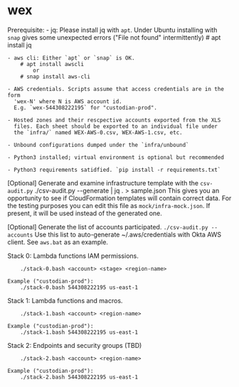 # wex

Prerequisite:
    - jq: Please install jq with `apt`. Under Ubuntu installing with `snap`
      gives some unexpected errors ("File not found" intermittently)
        # apt install jq

    - aws cli: Either `apt` or `snap` is OK.
        # apt install awscli
            or
        # snap install aws-cli

    - AWS credentials. Scripts assume that access credentials are in the form
      'wex-N' where N is AWS account id.
      E.g. `wex-544308222195` for "custodian-prod".

    - Hosted zones and their rescpective accounts exported from the XLS
      files. Each sheet should be exported to an individual file under
      the `infra/` named WEX-AWS-0.csv, WEX-AWS-1.csv, etc.

    - Unbound configurations dumped under the `infra/unbound`

    - Python3 installed; virtual environment is optional but recommended

    - Python3 requirements satidfied. `pip install -r requirements.txt`

[Optional] Generate and examine infrastructure template with the `csv-audit.py`
    ./csv-audit.py --generate | jq . > sample.json
    This gives you an opportunity to see if CloudFormation templates will
    contain correct data.
    For the testing purposes you can edit this file as `mock/infra-mock.json`.
    If present, it will be used instead of the generated one.

[Optional] Generate the list of accounts participated.
    `./csv-audit.py --accounts`
    Use this list to auto-generate ~/.aws/credentials with Okta AWS client.
    See `aws.bat` as an example.

Stack 0: Lambda functions IAM permissions.

        ./stack-0.bash <account> <stage> <region-name>

    Example ("custodian-prod"):
        ./stack-0.bash 544308222195 us-east-1

Stack 1: Lambda functions and macros.

        ./stack-1.bash <account> <region-name>

    Example ("custodian-prod"):
        ./stack-1.bash 544308222195 us-east-1

Stack 2: Endpoints and security groups (TBD)

        ./stack-2.bash <account> <region-name>

    Example ("custodian-prod"):
        ./stack-2.bash 544308222195 us-east-1
